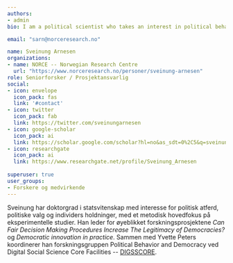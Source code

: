 ```yaml
---
authors:
- admin
bio: I am a political scientist who takes an interest in political behavior, public opinion, elections, and prediction markets.

email: "sarn@norceresearch.no"

name: Sveinung Arnesen
organizations:
- name: NORCE -- Norwegian Research Centre
  url: "https://www.norceresearch.no/personer/sveinung-arnesen"
role: Seniorforsker / Prosjektansvarlig
social:
- icon: envelope
  icon_pack: fas
  link: '#contact'
- icon: twitter
  icon_pack: fab
  link: https://twitter.com/sveinungarnesen
- icon: google-scholar
  icon_pack: ai
  link: https://scholar.google.com/scholar?hl=no&as_sdt=0%2C5&q=sveinung+arnesen&btnG=&oq=s
- icon: researchgate
  icon_pack: ai
  link: https://www.researchgate.net/profile/Sveinung_Arnesen
  
superuser: true
user_groups:
- Forskere og medvirkende
---
```


Sveinung har doktorgrad i statsvitenskap med interesse for politisk atferd, politiske valg og individers holdninger, med et metodisk hovedfokus på eksperimentelle studier. Han leder for øyeblikket forskningsprosjektene *Can Fair Decision Making Procedures Increase The Legitimacy of Democracies?* og *Democratic innovation in practice*. Sammen med Yvette Peters koordinerer han forskningsgruppen Political Behavior and Democracy ved Digital Social Science Core Facilities -- [DIGSSCORE](http://digsscore.uib.no).
